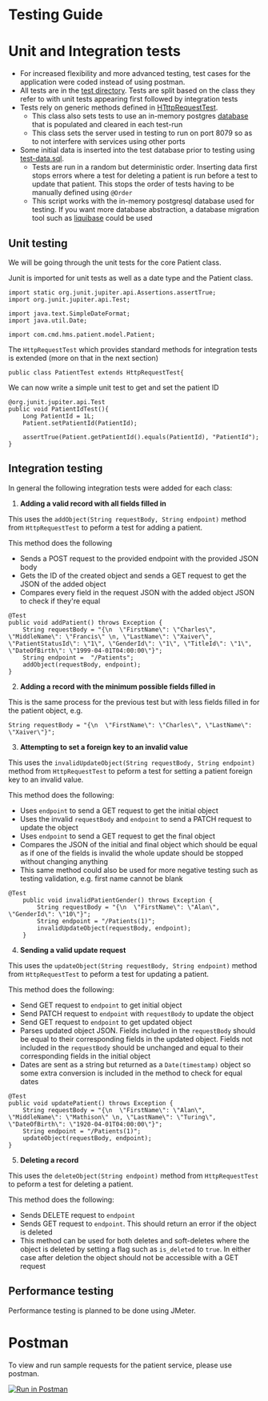 # Testing Guide

# Unit and Integration tests

* For increased flexibility and more advanced testing, test cases for the application were coded instead of using postman.
* All tests are in the [test directory](/api/src/test/java/com/cmd/hms/patient/test/). Tests are split based on the class they refer to with unit tests appearing first followed by integration tests
* Tests rely on generic methods defined in [HTttpRequestTest](/api/src/test/java/com/cmd/hms/patient/test/HttpRequestTest.java). 
    * This class also sets tests to use an in-memory postgres [database](/api/src/main/resources/application-test.properties) that is populated and cleared in each test-run
    * This class sets the server used in testing to run on port 8079 so as to not interfere with services using other ports
* Some initial data is inserted into the test database prior to testing using [test-data.sql](/api/src/main/resources//test-data.sql). 
    * Tests are run in a random but deterministic order. Inserting data first stops errors where a test for deleting a patient is run before a test to update that patient. This stops the order of tests having to be manually defined using `@Order`
    * This script works with the in-memory postgresql database used for testing. If you want more database abstraction, a database migration tool such as [liquibase](https://www.liquibase.org/) could be used

## Unit testing

We will be going through the unit tests for the core Patient class.

Junit is imported for unit tests as well as a date type and the Patient class.

```
import static org.junit.jupiter.api.Assertions.assertTrue;
import org.junit.jupiter.api.Test;

import java.text.SimpleDateFormat;
import java.util.Date;

import com.cmd.hms.patient.model.Patient;
```

The `HttpRequestTest` which provides standard methods for integration tests is extended (more on that in the next section)

```
public class PatientTest extends HttpRequestTest{
```

We can now write a simple unit test to get and set the patient ID

```
@org.junit.jupiter.api.Test
public void PatientIdTest(){
    Long PatientId = 1L;
    Patient.setPatientId(PatientId);

    assertTrue(Patient.getPatientId().equals(PatientId), "PatientId");
}
```

## Integration testing

In general the following integration tests were added for each class:
1. <b> Adding a valid record with all fields filled in </b>

This uses the `addObject(String requestBody, String endpoint)` method from `HttpRequestTest` to peform a test for adding a patient.

This method does the following
* Sends a POST request to the provided endpoint with the provided JSON body
* Gets the ID of the created object and sends a GET request to get the JSON of the added object
* Compares every field in the request JSON with the added object JSON to check if they're equal

```
@Test
public void addPatient() throws Exception {
    String requestBody = "{\n  \"FirstName\": \"Charles\", \"MiddleName\": \"Francis\" \n, \"LastName\": \"Xaiver\", \"PatientStatusId\": \"1\", \"GenderId\": \"1\", \"TitleId\": \"1\", \"DateOfBirth\": \"1999-04-01T04:00:00\"}";
    String endpoint =  "/Patients";
    addObject(requestBody, endpoint);
}
```

2. <b> Adding a record with the minimum possible fields filled in  </b>

This is the same process for the previous test but with less fields filled in for the patient object, e.g.

```
String requestBody = "{\n  \"FirstName\": \"Charles\", \"LastName\": \"Xaiver\"}";
```

3. <b> Attempting to set a foreign key to an invalid value </b>

This uses the `invalidUpdateObject(String requestBody, String endpoint)` method from `HttpRequestTest` to peform a test for setting a patient foreign key to an invalid value.

This method does the following:
* Uses `endpoint` to send a GET request to get the initial object
* Uses the invalid `requestBody` and `endpoint` to send a PATCH request to update the object
* Uses `endpoint` to send a GET request to get the final object
* Compares the JSON of the initial and final object which should be equal as if one of the fields is invalid the whole update should be stopped without changing anything
* This same method could also be used for more negative testing such as testing validation, e.g. first name cannot be blank

```
@Test
	public void invalidPatientGender() throws Exception {
		String requestBody = "{\n  \"FirstName\": \"Alan\", \"GenderId\": \"10\"}";
		String endpoint = "/Patients(1)";
		invalidUpdateObject(requestBody, endpoint);
	}
```

4. <b> Sending a valid update request </b>

This uses the `updateObject(String requestBody, String endpoint)` method from `HttpRequestTest` to peform a test for updating a patient.

This method does the following:
* Send GET request to `endpoint` to get initial object
* Send PATCH request to `endpoint` with `requestBody` to update the object
* Send GET request to `endpoint` to get updated object
* Parses updated object JSON. Fields included in the `requestBody` should be equal to their corresponding fields in the updated object. Fields not included in the
`requestBody` should be unchanged and equal to their corresponding fields in the initial object
* Dates are sent as a string but returned as a `Date(timestamp)` object so some extra conversion is included in the method to check for equal dates

```
@Test
public void updatePatient() throws Exception {
    String requestBody = "{\n  \"FirstName\": \"Alan\", \"MiddleName\": \"Mathison\" \n, \"LastName\": \"Turing\", \"DateOfBirth\": \"1920-04-01T04:00:00\"}";
    String endpoint = "/Patients(1)";
    updateObject(requestBody, endpoint);
}
```

5. <b> Deleting a record </b>
 
This uses the `deleteObject(String endpoint)` method from `HttpRequestTest` to peform a test for deleting a patient. 

This method does the following:
* Sends DELETE request to `endpoint`
* Sends GET request to `endpoint`. This should return an error if the object is deleted 
* This method can be used for both deletes and soft-deletes where the object is deleted by setting a flag such as `is_deleted` to `true`. 
In either case after deletion the object should not be accessible with a GET request

## Performance testing

Performance testing is planned to be done using JMeter.


# Postman

To view and run sample requests for the patient service, please use postman.

[![Run in Postman](https://run.pstmn.io/button.svg)](https://app.getpostman.com/run-collection/21158677-89e8a063-1378-4575-8eb2-9ae890ae703d?action=collection%2Ffork&collection-url=entityId%3D21158677-89e8a063-1378-4575-8eb2-9ae890ae703d%26entityType%3Dcollection%26workspaceId%3D73a14224-799e-44dd-81c8-0c1296576d59)